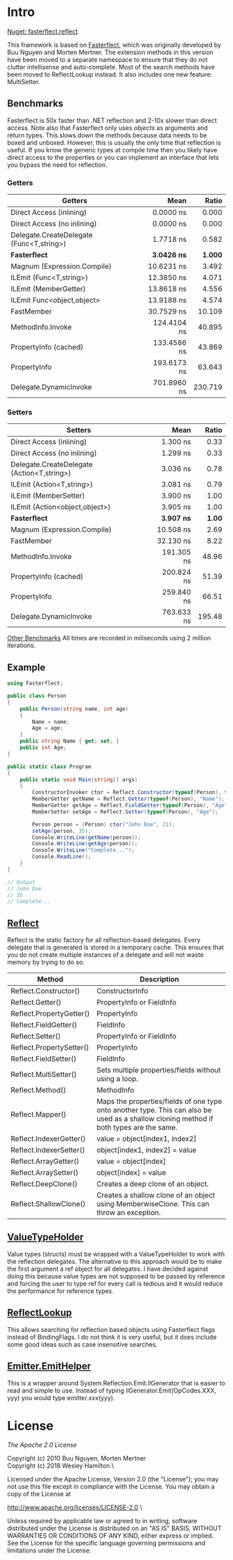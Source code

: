 # Intro

[Nuget: fasterflect.reflect](https://www.nuget.org/packages/fasterflect.reflect/)

This framework is based on [Fasterflect](https://github.com/buunguyen/fasterflect), which was originally developed by Buu Nguyen and Morten Mertner. The extension methods in this version have been moved to a separate namespace to ensure that they do not clutter intellisense and auto-complete. Most of the search methods have been moved to ReflectLookup instead. It also includes one new feature: MultiSetter.

## Benchmarks

Fasterflect is 50x faster than .NET reflection and 2-10x slower than direct access. Note also that Fasterflect only uses *objects* as arguments and return types. This slows down the methods because data needs to be boxed and unboxed. However, this is usually the only time that reflection is useful. If you know the generic types at compile time then you likely have direct access to the properties or you can implement an interface that lets you bypass the need for reflection.

### Getters
|                                  Getters |        Mean |   Ratio |
|----------------------------------------- |------------:|--------:|
|        Direct Access (inlining)          |   0.0000 ns |   0.000 |
|     Direct Access (no inlining)          |   0.0000 ns |   0.000 |
| Delegate.CreateDelegate (Func<T,string>) |   1.7718 ns |   0.582 |
|                     **Fasterflect**      | **3.0426 ns** | **1.000** |
|     Magnum (Expression.Compile)          |  10.6231 ns |   3.492 |
|           ILEmit (Func<T,string>)        |  12.3850 ns |   4.071 |
|             ILEmit (MemberGetter)        |  13.8618 ns |   4.556 |
|     ILEmit Func<object,object>           |  13.9188 ns |   4.574 |
|                      FastMember          |  30.7529 ns |  10.109 |
|               MethodInfo.Invoke          | 124.4104 ns |  40.895 |
|           PropertyInfo (cached)          | 133.4586 ns |  43.869 |
|                    PropertyInfo          | 193.6173 ns |  63.643 |
|          Delegate.DynamicInvoke          | 701.8960 ns | 230.719 |

### Setters
|                                    Setters |       Mean |  Ratio |
|------------------------------------------- |-----------:|-------:|
|       Direct Access (inlining)             |   1.300 ns |   0.33 |
|    Direct Access (no inlining)             |   1.299 ns |   0.33 |
| Delegate.CreateDelegate (Action<T,string>) |   3.036 ns |   0.78 |
|        ILEmit (Action<T,string>)           |   3.081 ns |   0.79 |
|            ILEmit (MemberSetter)           |   3.900 ns |   1.00 |
|  ILEmit (Action<object,object>)            |   3.905 ns |   1.00 |
|                    **Fasterflect**         | **3.907 ns** | **1.00** |
|    Magnum (Expression.Compile)             |  10.508 ns |   2.69 |
|                     FastMember             |  32.130 ns |   8.22 |
|              MethodInfo.Invoke             | 191.305 ns |  48.96 |
|          PropertyInfo (cached)             | 200.824 ns |  51.39 |
|                   PropertyInfo             | 259.840 ns |  66.51 |
|         Delegate.DynamicInvoke             | 763.633 ns | 195.48 |

[Other Benchmarks](https://github.com/ffhighwind/fasterflect/wiki/Benchmarks)
All times are recorded in miliseconds using 2 million iterations.

## Example

```csharp
using Fasterflect;

public class Person
{
	public Person(string name, int age) 
	{
		Name = name;
		Age = age;
	}
	public string Name { get; set; }
	public int Age;
}

public static class Program 
{
	public static void Main(string[] args)
	{
		ConstructorInvoker ctor = Reflect.Constructor(typeof(Person), typeof(string), typeof(int));
		MemberGetter getName = Reflect.Getter(typeof(Person), "Name");
		MemberGetter getAge = Reflect.FieldGetter(typeof(Person), "Age");
		MemberSetter setAge = Reflect.Setter(typeof(Person), "Age");

		Person person = (Person) ctor("John Doe", 21);
		setAge(person, 35);
		Console.WriteLine(getName(person));
		Console.WriteLine(getAge(person));
		Console.WriteLine("Complete...");
		Console.ReadLine();
	}
}

// Output
// John Doe
// 35
// Complete...
```

## [Reflect](https://github.com/ffhighwind/fasterflect/blob/master/Fasterflect/Fasterflect/Reflect.cs)

Reflect is the static factory for all reflection-based delegates. Every delegate that is generated is stored in a temporary cache. This ensures that you do not create multiple instances of a delegate and will not waste memory by trying to do so.

| Method | Description |
| --- | --- |
| Reflect.Constructor() | ConstructorInfo |
| Reflect.Getter() | PropertyInfo or FieldInfo | 
| Reflect.PropertyGetter() | PropertyInfo |
| Reflect.FieldGetter() | FieldInfo |
| Reflect.Setter() | PropertyInfo or FieldInfo |
| Reflect.PropertySetter() | PropertyInfo |
| Reflect.FieldSetter() | FieldInfo |
| Reflect.MultiSetter() | Sets multiple properties/fields without using a loop. |
| Reflect.Method() | MethodInfo |
| Reflect.Mapper() | Maps the properties/fields of one type onto another type. This can also be used as a shallow cloning method if both types are the same. |
| Reflect.IndexerGetter() | value = object[index1, index2] |
| Reflect.IndexerSetter() | object[index1, index2] = value |
| Reflect.ArrayGetter() | value = object[index] |
| Reflect.ArraySetter() | object[index] = value |
| Reflect.DeepClone<T>() | Creates a deep clone of an object. |
| Reflect.ShallowClone<T>() | Creates a shallow clone of an object using MemberwiseClone. This can throw an exception. |

## [ValueTypeHolder](https://github.com/ffhighwind/fasterflect/blob/master/Fasterflect/Fasterflect/ValueTypeHolder.cs)

Value types (structs) must be wrapped with a ValueTypeHolder to work with the reflection delegates. The alternative to this approach would be to make the first argument a ref object for all delegates. I have decided against doing this because value types are not supposed to be passed by reference and forcing the user to type ref for every call is tedious and it would reduce the performance for reference types.

## [ReflectLookup](https://github.com/ffhighwind/fasterflect/blob/master/Fasterflect/Fasterflect/ReflectLookup.cs)

This allows searching for reflection based objects using Fasterflect flags instead of BindingFlags. I do not think it is very useful, but it does include some good ideas such as case insensitive searches.

## [Emitter.EmitHelper](https://github.com/ffhighwind/fasterflect/blob/master/Fasterflect/Fasterflect/Emitter/EmitHelper.cs)

This is a wrapper around System.Reflection.Emit.IlGenerator that is easier to read and simple to use. Instead of typing ilGenerator.Emit(OpCodes.XXX, yyy) you would type emitter.xxx(yyy).

# License

*The Apache 2.0 License*

Copyright (c) 2010  Buu Nguyen, Morten Mertner \
Copyright (c) 2018 Wesley Hamilton \

Licensed under the Apache License, Version 2.0 (the "License"); you may not use this file except in compliance with the License. You may obtain a copy of the License at 

http://www.apache.org/licenses/LICENSE-2.0 \

Unless required by applicable law or agreed to in writing, software distributed under the License is distributed on an "AS IS" BASIS, WITHOUT WARRANTIES OR CONDITIONS OF ANY KIND, either express or implied. See the License for the specific language governing permissions and limitations under the License.